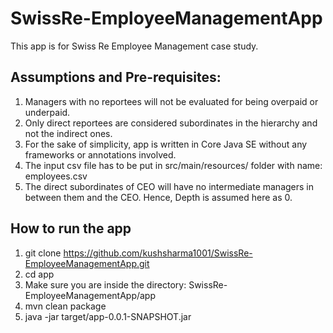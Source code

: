# SwissRe-EmployeeManagementApp
This app is for Swiss Re Employee Management case study.

## Assumptions and Pre-requisites:

1. Managers with no reportees will not be evaluated for being overpaid or underpaid.
2. Only direct reportees are considered subordinates in the hierarchy and not the indirect ones.
3. For the sake of simplicity, app is written in Core Java SE without any frameworks or annotations involved.
4. The input csv file has to be put in src/main/resources/ folder with name: employees.csv
5. The direct subordinates of CEO will have no intermediate managers in between them and the CEO. Hence, Depth is assumed here as 0.

## How to run the app

1. git clone https://github.com/kushsharma1001/SwissRe-EmployeeManagementApp.git
2. cd app
3. Make sure you are inside the directory: SwissRe-EmployeeManagementApp/app
4. mvn clean package
5. java -jar target/app-0.0.1-SNAPSHOT.jar
